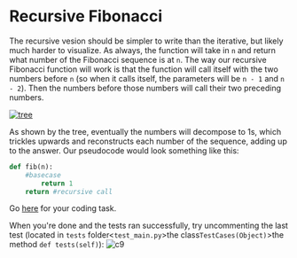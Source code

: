 # Recursive Fibonacci
The recursive vesion should be simpler to write than the iterative, but likely much harder to visualize. As always, the function will take in ```n``` and return what number of the Fibonacci sequence is at ```n```. The way our recursive Fibonacci function will work is that the function will call itself with the two numbers before ```n``` (so when it calls itself, the parameters will be ```n - 1``` and ```n - 2```). Then the numbers before those numbers will call their two preceding numbers.

[![tree](https://github.com/haw230/the-anadromi-project/blob/pictures/fib_tree.png)](http://www.dartmouth.edu/~matc/DiscreteMath/IV.1.pdf)

As shown by the tree, eventually the numbers will decompose to 1s, which trickles upwards and reconstructs each number of the sequence, adding up to the answer. Our pseudocode would look something like this:
``` python
def fib(n):
    #basecase
        return 1
    return #recursive call
```
Go [here](https://github.com/haw230/recursive-fibonacci) for your coding task.

When you're done and the tests ran successfully, try uncommenting the last test (located in ```tests``` folder<```test_main.py```>the class```TestCases(Object)```>the method ```def tests(self)```):
![c9](https://github.com/haw230/the-anadromi-project/blob/pictures/uncomment.png)
